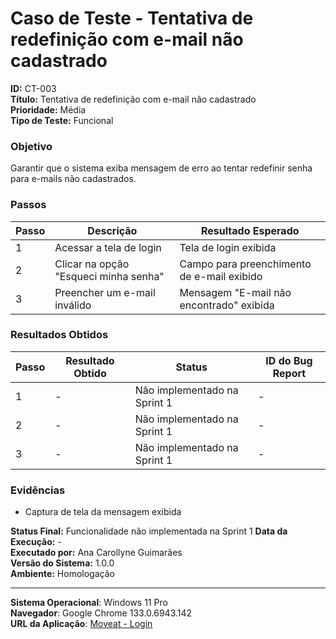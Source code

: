 # Caso de Teste - Tentativa de redefinição com e-mail não cadastrado

**ID:** CT-003  
**Título:** Tentativa de redefinição com e-mail não cadastrado  
**Prioridade:** Média  
**Tipo de Teste:** Funcional  

### Objetivo
Garantir que o sistema exiba mensagem de erro ao tentar redefinir senha para e-mails não cadastrados.

### Passos
| Passo | Descrição                             | Resultado Esperado                              |
|-------|---------------------------------------|-------------------------------------------------|
| 1     | Acessar a tela de login               | Tela de login exibida                           |
| 2     | Clicar na opção "Esqueci minha senha" | Campo para preenchimento de e-mail exibido      |
| 3     | Preencher um e-mail inválido          | Mensagem "E-mail não encontrado" exibida        |

### Resultados Obtidos
| Passo | Resultado Obtido                           | Status                       | ID do Bug Report  |
|-------|--------------------------------------------|------------------------------|-------------------|
| 1     | -                                          | Não implementado na Sprint 1 | -                 |
| 2     | -                                          | Não implementado na Sprint 1 | -                 |
| 3     | -                                          | Não implementado na Sprint 1 | -                 |

### Evidências
- Captura de tela da mensagem exibida

**Status Final:** Funcionalidade não implementada na Sprint 1 
**Data da Execução:** -  
**Executado por:** Ana Carollyne Guimarães  
**Versão do Sistema:** 1.0.0  
**Ambiente:** Homologação

---
**Sistema Operacional**: Windows 11 Pro  
**Navegador**: Google Chrome 133.0.6943.142  
**URL da Aplicação**: [Moveat - Login](http://localhost:3000/login)